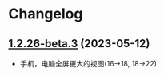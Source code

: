 # Changelog

## [1.2.26-beta.3](https://github.com/shiyiya/oplayer/tree/1.2.26-beta.3) (2023-05-12)

- 手机，电脑全屏更大的视图(16->18, 18->22)
